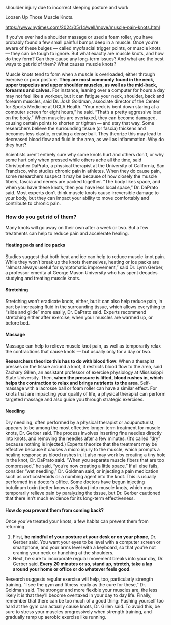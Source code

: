 shoulder injury due to incorrect sleeping posture and work   

Loosen Up Those Muscle Knots.


https://www.nytimes.com/2024/05/14/well/move/muscle-pain-knots.html  

If you’ve ever had a shoulder massage or used a foam roller, you have probably found a few small painful bumps deep in a muscle. Once you’re aware of these bulges — called myofascial trigger points, or muscle knots — they can be tough to ignore.
But what exactly are muscle knots, and how do they form? Can they cause any long-term issues? And what are the best ways to get rid of them?
What causes muscle knots?

Muscle knots tend to form when a muscle is overloaded, either through exercise or poor posture. **They are most commonly found in the neck, upper trapezius and upper shoulder muscles, as well as the mid-back, forearms and calves.**
For instance, leaning over a computer for hours a day may not feel like a workout, but it can fatigue your neck, shoulder, back and forearm muscles, said Dr. Josh Goldman, associate director of the Center for Sports Medicine at UCLA Health. “Your neck is bent down staring at a computer screen for eight hours,” he said. “That’s a pretty aggressive load on the body.”
When muscles are overtaxed, they can become damaged, causing certain points to shorten or tighten — and stay that way. Some researchers believe the surrounding tissue (or fascia) thickens and becomes less elastic, creating a dense ball. They theorize this may lead to decreased blood flow and fluid in the area, as well as inflammation.
Why do they hurt?

Scientists aren’t entirely sure why some knots hurt and others don’t, or why some hurt only when pressed while others ache all the time, said Christopher DaPrato, a physical therapist at the University of California, San Francisco, who studies chronic pain in athletes.
When they do cause pain, some researchers suspect it may be because of how closely the muscle fibers, fascia and nerves are packed together. “The body likes space, and when you have these knots, then you have less local space,” Dr. DaPrato said.
Most experts don’t think muscle knots cause irreversible damage to your body, but they can impact your ability to move comfortably and contribute to chronic pain.   

### How do you get rid of them?

Many knots will go away on their own after a week or two. But a few treatments can help to reduce pain and accelerate healing.

#### Heating pads and ice packs

Studies suggest that both heat and ice can help to reduce muscle knot pain.
While they won’t break up the knots themselves, heating or ice packs are “almost always useful for symptomatic improvement,” said Dr. Lynn Gerber, a professor emerita at George Mason University who has spent decades studying and treating muscle knots.   


#### Stretching

Stretching won’t eradicate knots, either, but it can also help reduce pain, in part by increasing fluid in the surrounding tissue, which allows everything to “slide and glide” more easily, Dr. DaPrato said.
Experts recommend stretching either after exercise, when your muscles are warmed up, or before bed.

#### Massage

Massage can help to relieve muscle knot pain, as well as temporarily relax the contractions that cause knots — but usually only for a day or two.   


**Researchers theorize this has to do with blood flow**: When a therapist presses on the tissue around a knot, it restricts blood flow to the area, said Zachary Gillen, an assistant professor of exercise physiology at Mississippi State University. Then, **when the pressure is lifted, blood rushes in, which helps the contraction to relax and brings nutrients to the area**.
Self-massage with a lacrosse ball or foam roller can have a similar effect. For knots that are impacting your quality of life, a physical therapist can perform targeted massage and also guide you through strategic exercises.   

#### Needling

Dry needling, often performed by a physical therapist or acupuncturist, appears to be among the most effective longer-term treatment for muscle knots, Dr. Gerber said. The process involves inserting fine needles directly into knots, and removing the needles after a few minutes. (It’s called “dry” because nothing is injected.)
Experts theorize that the treatment may be effective because it causes a micro injury to the muscle, which prompts a healing response as blood rushes in. It also may work by creating a tiny hole in the knot, Dr. DaPrato said. “When you separate muscle fibers that are too compressed,” he said, “you’re now creating a little space.”
If all else fails, consider “wet needling,” Dr. Goldman said, or injecting a pain medication such as corticosteroids or a numbing agent into the knot. This is usually performed in a doctor’s office.
Some doctors have begun injecting botulinum toxin (better known as Botox) into muscle knots, which may temporarily relieve pain by paralyzing the tissue, but Dr. Gerber cautioned that there isn’t much evidence for its long-term effectiveness.   

#### How do you prevent them from coming back?

Once you’ve treated your knots, a few habits can prevent them from returning.   

1. First, **be mindful of your posture at your desk or on your phone**, Dr. Gerber said. You want your eyes to be level with a computer screen or smartphone, and your arms level with a keyboard, so that you’re not craning your neck or hunching at the shoulders.
2. Next, be sure to incorporate regular movement breaks into your day, Dr. Gerber said. **Every 20 minutes or so, stand up, stretch, take a lap around your home or office or do whatever feels good**.


Research suggests regular exercise will help, too, particularly strength training. “I see the gym and fitness really as the cure for these,” Dr. Goldman said. The stronger and more flexible your muscles are, the less likely it is that they’ll become overtaxed in your day to day life.
Finally, remember that there can be too much of a good thing: Pushing yourself too hard at the gym can actually cause knots, Dr. Gillen said. To avoid this, be sure to stress your muscles progressively when strength training, and gradually ramp up aerobic exercise like running.




